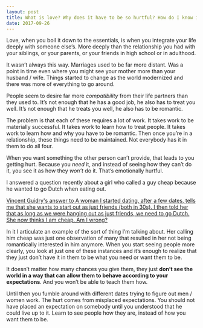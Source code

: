 ```yaml
---
layout: post
title: What is love? Why does it have to be so hurtful? How do I know if he is my true love who really cares about me and will never hurt me?
date: 2017-09-26
---
```


<p>Love, when you boil it down to the essentials, is when you integrate your life deeply with someone else’s. More deeply than the relationship you had with your siblings, or your parents, or your friends in high school or in adulthood.</p><p>It wasn’t always this way. Marriages used to be far more distant. Was a point in time even where you might see your mother more than your husband / wife. Things started to change as the world modernized and there was more of everything to go around.</p><p>People seem to desire far more <i>compatibility</i> from their life partners than they used to. It’s not enough that he has a good job, he also has to treat you well. It’s not enough that he treats you well, he also has to be romantic.</p><p>The problem is that each of these requires a lot of work. It takes work to be materially successful. It takes work to learn how to treat people. It takes work to learn how and why you have to be romantic. Then once you’re in a relationship, these things need to be maintained. Not everybody has it in them to do all four.</p><p>When you want something the other person can’t provide, that leads to you getting hurt. Because you <i>need</i> it, and instead of seeing how they can’t do it, you see it as how they <i>won’t</i> do it. That’s emotionally hurtful.</p><p>I answered a question recently about a girl who called a guy cheap because he wanted to go Dutch when eating out.</p><p><a href="/A-woman-I-started-dating-after-a-few-dates-tells-me-that-she-wants-to-start-out-as-just-friends-both-in-30s-I-then-told-her-that-as-long-as-we-were-hanging-out-as-just-friends-we-need-to-go-Dutch-She-now-thinks-I-am-cheap-Am-I-wrong/answer/Vincent-Guidry-1">Vincent Guidry's answer to A woman I started dating, after a few dates, tells me that she wants to start out as just friends (both in 30s). I then told her that as long as we were hanging out as just friends, we need to go Dutch. She now thinks I am cheap. Am I wrong?</a></p><p>In it I articulate an example of the sort of thing I’m talking about. Her calling him cheap was just one observation of many that resulted in her not being romantically interested in him anymore. When you start seeing people more clearly, you look at just one of these instances and it’s enough to realize that they just don’t have it in them to be what you need or want them to be.</p><p>It doesn’t matter how many chances you give them, they just <b>don’t see the world in a way that can allow them to behave according to your expectations</b>. And you won’t be able to teach them how.</p><p>Until then you fumble around with different dates trying to figure out men / women work. The hurt comes from misplaced expectations. You should not have placed an expectation on somebody until you understood that he could live up to it. Learn to see people how they are, instead of how you want them to be.</p>
